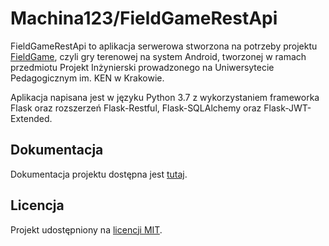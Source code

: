 # Machina123/FieldGameRestApi

FieldGameRestApi to aplikacja serwerowa stworzona na potrzeby projektu [FieldGame](https://github.com/Machina123/FieldGame),
czyli gry terenowej na system Android, tworzonej w ramach przedmiotu Projekt Inżynierski prowadzonego na Uniwersytecie 
Pedagogicznym im. KEN w Krakowie.

Aplikacja napisana jest w języku Python 3.7 z wykorzystaniem frameworka Flask oraz rozszerzeń Flask-Restful, 
Flask-SQLAlchemy oraz Flask-JWT-Extended.

## Dokumentacja

Dokumentacja projektu dostępna jest [tutaj](https://machina123.github.io/FieldGameRestApi).

## Licencja

Projekt udostępniony na [licencji MIT](./LICENSE).